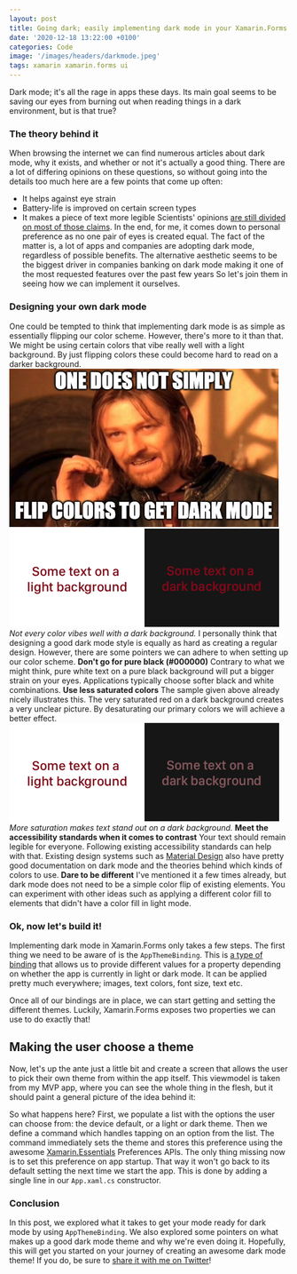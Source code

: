 ```yaml
---
layout: post
title: Going dark; easily implementing dark mode in your Xamarin.Forms app
date: '2020-12-18 13:22:00 +0100'
categories: Code
image: '/images/headers/darkmode.jpeg'
tags: xamarin xamarin.forms ui
---
```

Dark mode; it's all the rage in apps these days. Its main goal seems to be saving our eyes from burning out when reading things in a dark environment, but is that true?
### The theory behind it
When browsing the internet we can find numerous articles about dark mode, why it exists, and whether or not it's actually a good thing. There are a lot of differing opinions on these questions, so without going into the details too much here are a few points that come up often:
*   It helps against eye strain
*   Battery-life is improved on certain screen types
*   It makes a piece of text more legible
Scientists' opinions [are still divided on most of those claims](https://www.wired.co.uk/article/dark-mode-chrome-android-ios-science). In the end, for me, it comes down to personal preference as no one pair of eyes is created equal. The fact of the matter is, a lot of apps and companies are adopting dark mode, regardless of possible benefits. The alternative aesthetic seems to be the biggest driver in companies banking on dark mode making it one of the most requested features over the past few years So let's join them in seeing how we can implement it ourselves.
### Designing your own dark mode
One could be tempted to think that implementing dark mode is as simple as essentially flipping our color scheme. However, there's more to it than that. We might be using certain colors that vibe really well with a light background. By just flipping colors these could become hard to read on a darker background.
![](images/posts/image-62.png)
![One does not simply flip colors to get dark mode](images/posts/image-61.png)
*Not every color vibes well with a dark background.*
I personally think that designing a good dark mode style is equally as hard as creating a regular design. However, there are some pointers we can adhere to when setting up our color scheme.
**Don't go for pure black (#000000)**
Contrary to what we might think, pure white text on a pure black background will put a bigger strain on your eyes. Applications typically choose softer black and white combinations.
**Use less saturated colors**
The sample given above already nicely illustrates this. The very saturated red on a dark background creates a very unclear picture. By desaturating our primary colors we will achieve a better effect.
![Dark mode tip: decrease your saturation.](images/posts/image-63.png)
*More saturation makes text stand out on a dark background.*
**Meet the accessibility standards when it comes to contrast**
Your text should remain legible for everyone. Following existing accessibility standards can help with that. Existing design systems such as [Material Design](https://material.io/design/color/dark-theme.html) also have pretty good documentation on dark mode and the theories behind which kinds of colors to use.
**Dare to be different**
I've mentioned it a few times already, but dark mode does not need to be a simple color flip of existing elements. You can experiment with other ideas such as applying a different color fill to elements that didn't have a color fill in light mode.
### Ok, now let's build it!
Implementing dark mode in Xamarin.Forms only takes a few steps. The first thing we need to be aware of is the `AppThemeBinding`. This is [a type of binding](https://docs.microsoft.com/en-us/xamarin/xamarin-forms/user-interface/theming/system-theme-changes) that allows us to provide different values for a property depending on whether the app is currently in light or dark mode. It can be applied pretty much everywhere; images, text colors, font size, text etc.
<script src="https://gist.github.com/sthewissen/1f00e0a660d84f259abb8278396af11d.js"></script>
Once all of our bindings are in place, we can start getting and setting the different themes. Luckily, Xamarin.Forms exposes two properties we can use to do exactly that!
<script src="https://gist.github.com/sthewissen/1a108007d998123bd047719cc2fedd72.js"></script>
## Making the user choose a theme
Now, let's up the ante just a little bit and create a screen that allows the user to pick their own theme from within the app itself. This viewmodel is taken from my MVP app, where you can see the whole thing in the flesh, but it should paint a general picture of the idea behind it:
<script src="https://gist.github.com/sthewissen/ac1c78a9b3f87d140817e89efee3a830.js"></script>
So what happens here? First, we populate a list with the options the user can choose from: the device default, or a light or dark theme. Then we define a command which handles tapping on an option from the list. The command immediately sets the theme and stores this preference using the awesome [Xamarin.Essentials](https://docs.microsoft.com/en-us/xamarin/essentials/) Preferences APIs. The only thing missing now is to set this preference on app startup. That way it won't go back to its default setting the next time we start the app. This is done by adding a single line in our `App.xaml.cs` constructor.
<script src="https://gist.github.com/sthewissen/23da146e117d08fd67c6c6ca27dce448.js"></script>
### Conclusion
In this post, we explored what it takes to get your mode ready for dark mode by using `AppThemeBinding`. We also explored some pointers on what makes up a good dark mode theme and why we're even doing it. Hopefully, this will get you started on your journey of creating an awesome dark mode theme! If you do, be sure to [share it with me on Twitter](https://www.twitter.com/devnl)!